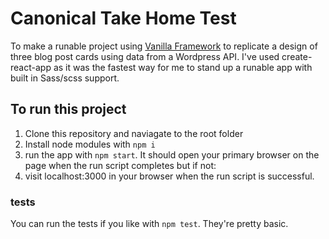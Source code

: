 # Canonical Take Home Test

To make a runable project using [Vanilla Framework](https://vanillaframework.io/) to replicate a design of three blog post cards using data from a Wordpress API.
I've used create-react-app as it was the fastest way for me to stand up a runable app with built in Sass/scss support. 

## To run this project

1. Clone this repository and naviagate to the root folder
2. Install node modules with `npm i`
3. run the app with `npm start`. It should open your primary browser on the page when the run script completes but if not:
4. visit localhost:3000 in your browser when the run script is successful.

### tests
You can run the tests if you like with `npm test`. They're pretty basic.


